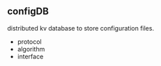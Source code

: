 ## configDB

distributed kv database to store configuration files.


- protocol
- algorithm
- interface
